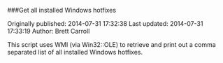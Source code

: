 ###Get all installed Windows hotfixes

Originally published: 2014-07-31 17:32:38
Last updated: 2014-07-31 17:33:19
Author: Brett Carroll

This script uses WMI (via Win32::OLE) to retrieve and print out a comma separated list of all installed Windows hotfixes.